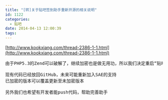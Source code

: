 ```yaml
---
title: "[转]关于贴吧签到助手重新开源的相关说明"
id: 1122
categories:
  - 贴吧
date: 2014-04-13 12:00:39
tags:
---
```


[http://www.kookxiang.com/thread-2386-1-1.html](http://www.kookxiang.com/thread-2386-1-1.html)

<pre>由于PHP5.3的Zend可以破解了，继续加密也是做无用功，所以我们决定重启“贴吧签到助手”的开源计划

现有代码已经放回GitHub，未来可能重新加入SAE的支持
已加密的版本可以覆盖更新至未加密版本

另外我们也希望有开发者能push代码，帮助完善助手</pre>
